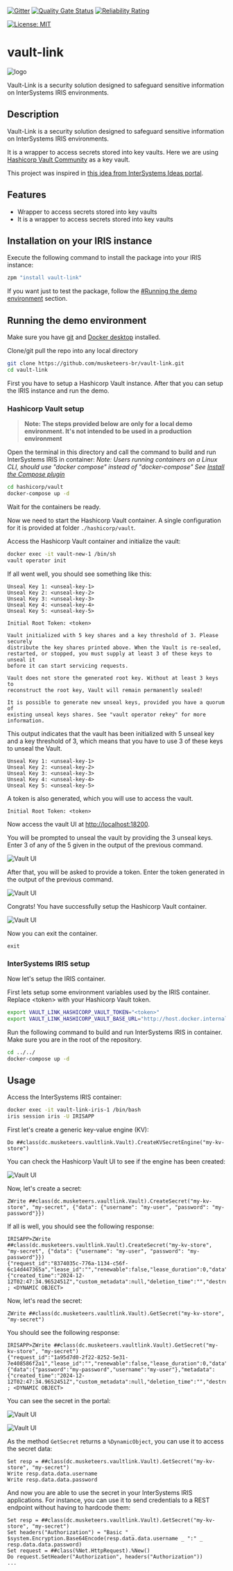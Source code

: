  [![Gitter](https://img.shields.io/badge/Available%20on-Intersystems%20Open%20Exchange-00b2a9.svg)](https://openexchange.intersystems.com/package/intersystems-iris-dev-template)
 [![Quality Gate Status](https://community.objectscriptquality.com/api/project_badges/measure?project=musketeers-br%2Fvault-link&metric=alert_status)](https://community.objectscriptquality.com/dashboard?id=musketeers-br%2Fvault-link)
 [![Reliability Rating](https://community.objectscriptquality.com/api/project_badges/measure?project=musketeers-br%2Fvault-link&metric=reliability_rating)](https://community.objectscriptquality.com/dashboard?id=musketeers-br%2Fvault-link)

[![License: MIT](https://img.shields.io/badge/License-MIT-blue.svg?style=flat&logo=AdGuard)](LICENSE)

# vault-link

![logo](./assets/vault-link.png)

Vault-Link is a security solution designed to safeguard sensitive information on InterSystems IRIS environments. 

## Description

Vault-Link is a security solution designed to safeguard sensitive information on InterSystems IRIS environments. 

It is a wrapper to access secrets stored into key vaults. Here we are using [Hashicorp Vault Community](https://www.vaultproject.io/) as a key vault.

This project was inspired in [this idea from InterSystems Ideas portal](https://ideas.intersystems.com/ideas/DP-I-179).

## Features

* Wrapper to access secrets stored into key vaults
* It is a wrapper to access secrets stored into key vaults

## Installation on your IRIS instance

Execute the following command to install the package into your IRIS instance:

```bash
zpm "install vault-link"
```

If you want just to test the package, follow the [#Running the demo environment](#Running-the-demo-environment) section.

## Running the demo environment

Make sure you have [git](https://git-scm.com/book/en/v2/Getting-Started-Installing-Git) and [Docker desktop](https://www.docker.com/products/docker-desktop) installed.

Clone/git pull the repo into any local directory

```bash
git clone https://github.com/musketeers-br/vault-link.git
cd vault-link
```

First you have to setup a Hashicorp Vault instance. After that you can setup the IRIS instance and run the demo.

### Hashicorp Vault setup

> **Note: The steps provided below are only for a local demo environment. It's not intended to be used in a production environment**

Open the terminal in this directory and call the command to build and run InterSystems IRIS in container:
*Note: Users running containers on a Linux CLI, should use "docker compose" instead of "docker-compose"*
*See [Install the Compose plugin](https://docs.docker.com/compose/install/linux/)*

```bash
cd hashicorp/vault
docker-compose up -d
```

Wait for the containers be ready.

Now we need to start the Hashicorp Vault container. A single configuration for it is provided at folder `./hashicorp/vault`. 

Access the Hashicorp Vault container and initialize the vault:

```bash
docker exec -it vault-new-1 /bin/sh
vault operator init
```

If all went well, you should see something like this:

```
Unseal Key 1: <unseal-key-1>
Unseal Key 2: <unseal-key-2>
Unseal Key 3: <unseal-key-3>
Unseal Key 4: <unseal-key-4>
Unseal Key 5: <unseal-key-5>

Initial Root Token: <token>

Vault initialized with 5 key shares and a key threshold of 3. Please securely
distribute the key shares printed above. When the Vault is re-sealed,
restarted, or stopped, you must supply at least 3 of these keys to unseal it
before it can start servicing requests.

Vault does not store the generated root key. Without at least 3 keys to
reconstruct the root key, Vault will remain permanently sealed!

It is possible to generate new unseal keys, provided you have a quorum of
existing unseal keys shares. See "vault operator rekey" for more information.
```

This output indicates that the vault has been initialized with 5 unseal key and a key threshold of 3, which means that you have to use 3 of these keys to unseal the Vault.

```
Unseal Key 1: <unseal-key-1>
Unseal Key 2: <unseal-key-2>
Unseal Key 3: <unseal-key-3>
Unseal Key 4: <unseal-key-4>
Unseal Key 5: <unseal-key-5>
```

A token is also generated, which you will use to access the vault.

```
Initial Root Token: <token>
```

Now access the vault UI at [http://localhost:18200](http://localhost:18200).

You will be prompted to unseal the vault by providing the 3 unseal keys. Enter 3 of any of the 5 given in the output of the previous command.

![Vault UI](./assets/hashicorp-vault-1.png)

After that, you will be asked to provide a token. Enter the token generated in the output of the previous command.

![Vault UI](./assets/hashicorp-vault-2.png)

Congrats! You have successfully setup the Hashicorp Vault container.

![Vault UI](./assets/hashicorp-vault-3.png)

Now you can exit the container.

```
exit
```

### InterSystems IRIS setup

Now let's setup the IRIS container. 

First lets setup some environment variables used by the IRIS container. Replace &lt;token&gt; with your Hashicorp Vault token.

```bash
export VAULT_LINK_HASHICORP_VAULT_TOKEN="<token>"
export VAULT_LINK_HASHICORP_VAULT_BASE_URL="http://host.docker.internal:18200"
```

Run the following command to build and run InterSystems IRIS in container. Make sure you are in the root of the repository.

```bash
cd ../../
docker-compose up -d
```

## Usage

Access the InterSystems IRIS container:

```bash
docker exec -it vault-link-iris-1 /bin/bash
iris session iris -U IRISAPP
```

First let's create a generic key-value engine (KV):

```objectscript
Do ##class(dc.musketeers.vaultlink.Vault).CreateKVSecretEngine("my-kv-store")
```

You can check the Hashicorp Vault UI to see if the engine has been created:

![Vault UI](./assets/hashicorp-vault-9.png)

Now, let's create a secret:

```objectscript
ZWrite ##class(dc.musketeers.vaultlink.Vault).CreateSecret("my-kv-store", "my-secret", {"data": {"username": "my-user", "password": "my-password"}})
```

If all is well, you should see the following response:

```objectscript
IRISAPP>ZWrite ##class(dc.musketeers.vaultlink.Vault).CreateSecret("my-kv-store", "my-secret", {"data": {"username": "my-user", "password": "my-password"}})
{"request_id":"8374035c-776a-1134-c56f-6c14d447365a","lease_id":"","renewable":false,"lease_duration":0,"data":{"created_time":"2024-12-12T02:47:34.9652451Z","custom_metadata":null,"deletion_time":"","destroyed":false,"version":1},"wrap_info":null,"warnings":null,"auth":null,"mount_type":"kv"}  ; <DYNAMIC OBJECT>
```

Now, let's read the secret:

```objectscript
ZWrite ##class(dc.musketeers.vaultlink.Vault).GetSecret("my-kv-store", "my-secret")
```

You should see the following response:

```objectscript
IRISAPP>ZWrite ##class(dc.musketeers.vaultlink.Vault).GetSecret("my-kv-store", "my-secret")
{"request_id":"1a95d7d0-2f22-8252-5e31-7e408586f2a1","lease_id":"","renewable":false,"lease_duration":0,"data":{"data":{"password":"my-password","username":"my-user"},"metadata":{"created_time":"2024-12-12T02:47:34.9652451Z","custom_metadata":null,"deletion_time":"","destroyed":false,"version":1}},"wrap_info":null,"warnings":null,"auth":null,"mount_type":"kv"}  ; <DYNAMIC OBJECT>
```

You can see the secret in the portal:

![Vault UI](./assets/hashicorp-vault-7.png)

![Vault UI](./assets/hashicorp-vault-8.png)

As the method `GetSecret` returns a `%DynamicObject`, you can use it to access the secret data:

```objectscript 
Set resp = ##class(dc.musketeers.vaultlink.Vault).GetSecret("my-kv-store", "my-secret")
Write resp.data.data.username
Write resp.data.data.password
```

And now you are able to use the secret in your InterSystems IRIS applications. For instance, you can use it to send credentials to a REST endpoint without having to hardcode them:

```objectscript
Set resp = ##class(dc.musketeers.vaultlink.Vault).GetSecret("my-kv-store", "my-secret")
Set headers("Authorization") = "Basic " _ $system.Encryption.Base64Encode(resp.data.data.username _ ":" _ resp.data.data.password)
Set request = ##class(%Net.HttpRequest).%New()
Do request.SetHeader("Authorization", headers("Authorization"))
...
```